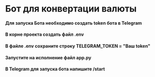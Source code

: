 # Бот для конвертации валюты

#### Для запуска Бота необходимо создать token бота в Telegram
#### В корне проекта создать файл .env
#### В файле .env сохраните строку TELEGRAM_TOKEN = "Ваш token"
#### Запустите на исполнение файл app.py
#### В Telegram для запуска бота напишите /start


